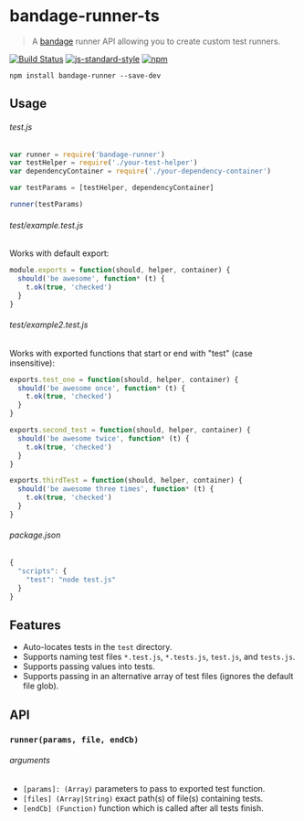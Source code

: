 # bandage-runner-ts
> A [bandage] runner API allowing you to create custom test runners.

[![Build Status](http://img.shields.io/travis/Pajk/node-bandage-runner.svg)](https://travis-ci.org/Pajk/node-bandage-runner) [![js-standard-style](https://img.shields.io/badge/code%20style-standard-brightgreen.svg?style=flat)](https://github.com/feross/standard) [![npm](https://img.shields.io/npm/v/bandage-runner.svg)](https://www.npmjs.org/package/bandage-runner)

```shell
npm install bandage-runner --save-dev
```

## Usage

###### test.js

```js
var runner = require('bandage-runner')
var testHelper = require('./your-test-helper')
var dependencyContainer = require('./your-dependency-container')

var testParams = [testHelper, dependencyContainer]

runner(testParams)
```

###### test/example.test.js

Works with default export:

```js
module.exports = function(should, helper, container) {
  should('be awesome', function* (t) {
    t.ok(true, 'checked')
  }
}
```

###### test/example2.test.js

Works with exported functions that start or end with "test" (case insensitive):

```js
exports.test_one = function(should, helper, container) {
  should('be awesome once', function* (t) {
    t.ok(true, 'checked')
  }
}

exports.second_test = function(should, helper, container) {
  should('be awesome twice', function* (t) {
    t.ok(true, 'checked')
  }
}

exports.thirdTest = function(should, helper, container) {
  should('be awesome three times', function* (t) {
    t.ok(true, 'checked')
  }
}
```

###### package.json

```js
{
  "scripts": {
    "test": "node test.js"
  }
}
```

## Features

 - Auto-locates tests in the `test` directory.
 - Supports naming test files `*.test.js`, `*.tests.js`, `test.js`, and `tests.js`.
 - Supports passing values into tests.
 - Supports passing in an alternative array of test files (ignores the default file glob).

## API

### `runner(params, file, endCb)`

###### arguments

 - `[params]: (Array)` parameters to pass to exported test function.
 - `[files] (Array|String)` exact path(s) of file(s) containing tests.
 - `[endCb] (Function)` function which is called after all tests finish.

[bandage]: https://www.npmjs.com/package/bandage

